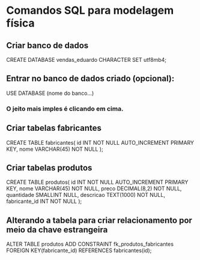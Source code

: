 # Comandos SQL para modelagem física

## Criar banco de dados
CREATE DATABASE vendas_eduardo CHARACTER SET utf8mb4;

## Entrar no banco de dados criado (opcional):
USE DATABASE (nome do banco...)
### O jeito mais imples é clicando em cima.

## Criar tabelas fabricantes
CREATE TABLE fabricantes(
    id INT NOT NULL AUTO_INCREMENT PRIMARY KEY,
    nome VARCHAR(45) NOT NULL
);

## Criar tabelas produtos
CREATE TABLE produtos(
    id INT NOT NULL AUTO_INCREMENT PRIMARY KEY,
    nome VARCHAR(45) NOT NULL,
    preco DECIMAL(8,2) NOT NULL,
    quantidade SMALLINT NULL,
    descricao TEXT(1000) NOT NULL,
    fabricante_id INT NOT NULL
);

## Alterando a tabela para criar relacionamento por meio da chave estrangeira
ALTER TABLE produtos
    ADD CONSTRAINT fk_produtos_fabricantes
    FOREIGN KEY(fabricante_id) REFERENCES fabricantes(id);